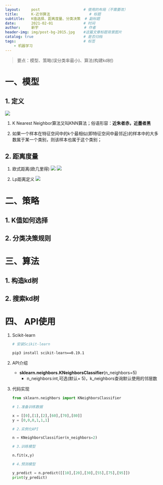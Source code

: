 ```yaml
---
layout:     post                    # 使用的布局（不需要改）
title:      K-近邻算法   			    # 标题 		  
subtitle:   K值选择、距离度量、分类决策  # 副标题
date:       2021-02-01              # 时间
author:     新宇                     # 作者
header-img: img/post-bg-2015.jpg    #这篇文章标题背景图片
catalog: true                       # 是否归档
tags:                               # 标签
    - 机器学习
---
```

> 要点：模型、策略(误分类率最小)、算法(构建kd树)

# 一、模型
## 1. 定义
![](https://tva1.sinaimg.cn/large/008eGmZEly1gn83nn6z64j30kf0dsk6u.jpg)

1. K Nearest Neighbor算法又叫KNN算法；俗语形容：**近朱者赤，近墨者黑**

2. 如果一个样本在特征空间中的k个最相似(即特征空间中最邻近)的样本中的大多数属于某一个类别，则该样本也属于这个类别；

## 2. 距离度量
1. 欧式距离(欧几里得)
![](https://tva1.sinaimg.cn/large/008eGmZEly1gn83rkgffij30t60ju0yc.jpg)
![](https://tva1.sinaimg.cn/large/008eGmZEly1gn83rkog2oj31ae0hq12i.jpg)

2. Lp距离定义
![](https://tva1.sinaimg.cn/large/008eGmZEly1gn854lx3tuj314k0lqq91.jpg)

# 二、策略
## 1. K值如何选择

## 2. 分类决策规则

# 三、算法
## 1. 构造kd树

## 2. 搜索kd树


# 四、 API使用

1. Scikit-learn
	```sh
	# 安装Scikit-learn

	pip3 install scikit-learn==0.19.1
	```

3. API介绍
	- **sklearn.neighbors.KNeighborsClassifier**(n_neighbors=5)
		- n_neighbors:int,可选(默认= 5)，k_neighbors查询默认使用的邻居数

4. 代码实现
	```python
	from sklearn.neighbors import KNeighborsClassifier

	# 1.准备训练数据

	x = [[0],[1],[2],[60],[70],[80]]
	y = [0,0,0,1,1,1]

	# 2.实例化API

	n = KNeighborsClassifier(n_neighbors=2)

	# 3.训练模型

	n.fit(x,y)

	# 4.预测模型

	y_predict = n.predict([[10],[20],[30],[55],[75],[95]])
	print(y_predict)
	```

